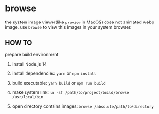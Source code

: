 # browse

the system image viewer(like `preview` in MacOS) dose not animated webp image. use `browse` to view this images in your system browser.

## HOW TO

prepare build environment

1. install Node.js 14

2. install dependencies: `yarn` or `npm install`

3. build executable: `yarn build` or `npm run build`

4. make system link: `ln -sf /path/to/project/build/browse /usr/local/bin`

5. open directory contains images: `browse /absolute/path/to/directory`
